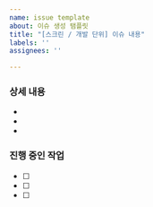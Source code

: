 ```yaml
---
name: issue template
about: 이슈 생성 탬플릿
title: "[스크린 / 개발 단위] 이슈 내용"
labels: ''
assignees: ''

---
```


### 상세 내용

- 
- 
- 

### 진행 중인 작업

- [ ] 
- [ ] 
- [ ]
